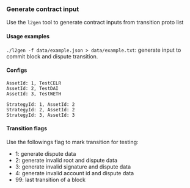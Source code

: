 ### Generate contract input

Use the `l2gen` tool to generate contract inputs from transition proto list

#### Usage examples

`./l2gen -f data/example.json > data/example.txt`: generate input to commit block and dispute transition.

#### Configs

```
AssetId: 1, TestCELR
AssetId: 2, TestDAI
AssetId: 3, TestWETH

StrategyId: 1, AssetId: 2
StrategyId: 2, AssetId: 2
StrategyId: 3, AssetId: 3
```

#### Transition flags

Use the followings flag to mark transition for testing:

- 1: generate dispute data
- 2: generate invalid root and dispute data
- 3: generate invalid signature and dispute data
- 4: generate invalid account id and dispute data
- 99: last transition of a block
